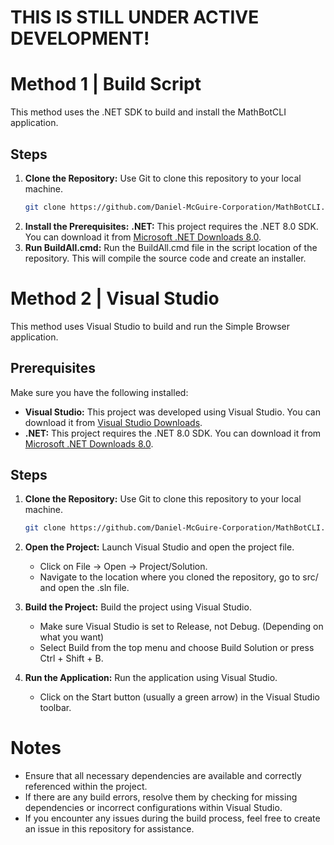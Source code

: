 # THIS IS STILL UNDER ACTIVE DEVELOPMENT!


# Method 1 | Build Script

This method uses the .NET SDK to build and install the MathBotCLI application.

## Steps

1. **Clone the Repository:**
   Use Git to clone this repository to your local machine.
   ```bash
   git clone https://github.com/Daniel-McGuire-Corporation/MathBotCLI.git
   ```
2. **Install the Prerequisites:**
   **.NET:** This project requires the .NET 8.0 SDK. You can download it from [Microsoft .NET Downloads 8.0](https://dotnet.microsoft.com/en-us/download/dotnet/8.0).
3. **Run BuildAll.cmd:**
   Run the BuildAll.cmd file in the script location of the repository. This will compile the source code and create an installer.

# Method 2 | Visual Studio

This method uses Visual Studio to build and run the Simple Browser application.

## Prerequisites

Make sure you have the following installed:

- **Visual Studio:** This project was developed using Visual Studio. You can download it from [Visual Studio Downloads](https://visualstudio.microsoft.com/downloads/).
- **.NET:** This project requires the .NET 8.0 SDK. You can download it from [Microsoft .NET Downloads 8.0](https://dotnet.microsoft.com/en-us/download/dotnet/8.0).

## Steps

1. **Clone the Repository:**
   Use Git to clone this repository to your local machine.
   ```bash
   git clone https://github.com/Daniel-McGuire-Corporation/MathBotCLI.git
   ```

2. **Open the Project:**
   Launch Visual Studio and open the project file. 
    - Click on File -> Open -> Project/Solution.
    - Navigate to the location where you cloned the repository, go to src/ and open the .sln file.
    
3. **Build the Project:**
   Build the project using Visual Studio.
    - Make sure Visual Studio is set to Release, not Debug. (Depending on what you want)
    - Select Build from the top menu and choose Build Solution or press Ctrl + Shift + B.

4. **Run the Application:**
   Run the application using Visual Studio.
    - Click on the Start button (usually a green arrow) in the Visual Studio toolbar.

# Notes

- Ensure that all necessary dependencies are available and correctly referenced within the project.
- If there are any build errors, resolve them by checking for missing dependencies or incorrect configurations within Visual Studio.
- If you encounter any issues during the build process, feel free to create an issue in this repository for assistance.
